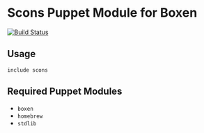 # Scons Puppet Module for Boxen

[![Build Status](https://travis-ci.org/boxen/puppet-scons.png?branch=master)](https://travis-ci.org/boxen/puppet-scons)

## Usage

```puppet
include scons
```

## Required Puppet Modules

* `boxen`
* `homebrew`
* `stdlib`
